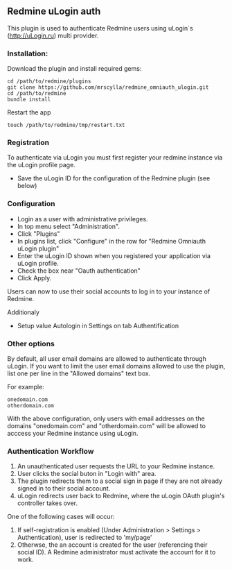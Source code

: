 ## Redmine uLogin auth

This plugin is used to authenticate Redmine users using uLogin`s (http://uLogin.ru) multi provider.

### Installation:

Download the plugin and install required gems:

```console
cd /path/to/redmine/plugins
git clone https://github.com/mrscylla/redmine_omniauth_ulogin.git
cd /path/to/redmine
bundle install
```

Restart the app
```console
touch /path/to/redmine/tmp/restart.txt
```

### Registration

To authenticate via uLogin you must first register your redmine instance via the uLogin profile page.

* Save the uLogin ID for the configuration of the Redmine plugin (see below)

### Configuration

* Login as a user with administrative privileges. 
* In top menu select "Administration".
* Click "Plugins"
* In plugins list, click "Configure" in the row for "Redmine Omniauth uLogin plugin"
* Enter the uLogin ID shown when you registered your application via uLogin profile.
* Check the box near "Oauth authentication"
* Click Apply. 
 
Users can now to use their social accounts to log in to your instance of Redmine.

Additionaly
* Setup value Autologin in Settings on tab Authentification

### Other options

By default, all user email domains are allowed to authenticate through uLogin.
If you want to limit the user email domains allowed to use the plugin, list one per line in the  "Allowed domains" text box.

For example:

```text
onedomain.com
otherdomain.com
```

With the above configuration, only users with email addresses on the domains "onedomain.com" and "otherdomain.com" will be allowed to acccess your Redmine instance using uLogin.

### Authentication Workflow

1. An unauthenticated user requests the URL to your Redmine instance.
2. User clicks the social buton in "Login with" area.
3. The plugin redirects them to a social sign in page if they are not already signed in to their social account.
4. uLogin redirects user back to Redmine, where the uLogin OAuth plugin's controller takes over.

One of the following cases will occur:
1. If self-registration is enabled (Under Administration > Settings > Authentication), user is redirected to 'my/page'
2. Otherwse, the an account is created for the user (referencing their social ID). A Redmine administrator must activate the account for it to work.
